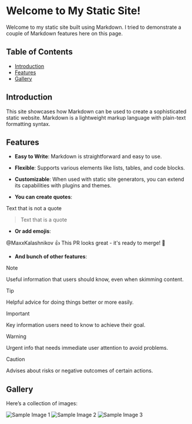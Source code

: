 # Welcome to My Static Site!

Welcome to my static site built using Markdown. I tried to demonstrate a couple of Markdown features here on this page.

## Table of Contents

- [Introduction](#introduction)
- [Features](#features)
- [Gallery](#gallery)

## Introduction

This site showcases how Markdown can be used to create a sophisticated static website. Markdown is a lightweight markup language with plain-text formatting syntax.

## Features

- **Easy to Write**: Markdown is straightforward and easy to use.

- **Flexible**: Supports various elements like lists, tables, and code blocks.

- **Customizable**: When used with static site generators, you can extend its capabilities with plugins and themes.

- **You can create quotes**: 

Text that is not a quote

> Text that is a quote


- **Or add emojis**:

@MaxxKalashnikov :+1: This PR looks great - it's ready to merge! :high_brightness:

- **And bunch of other features**:

> [!NOTE]
> Useful information that users should know, even when skimming content.

> [!TIP]
> Helpful advice for doing things better or more easily.

> [!IMPORTANT]
> Key information users need to know to achieve their goal.

> [!WARNING]
> Urgent info that needs immediate user attention to avoid problems.

> [!CAUTION]
> Advises about risks or negative outcomes of certain actions.

## Gallery

Here’s a collection of images:

![Sample Image 1](https://avatars.mds.yandex.net/i?id=a96fac9a897af24bff34cb61606ea645_l-12422060-images-thumbs&n=13)
![Sample Image 2](https://i.pinimg.com/originals/57/5f/7b/575f7b5876956278696f0cd90113992c.jpg)
![Sample Image 3](https://i.pinimg.com/736x/ef/4c/87/ef4c87f80748837d7e1c9744474fd7b0.jpg)
